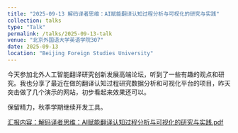 ```yaml
---
title: "2025-09-13 解码译者思维：AI赋能翻译认知过程分析与可视化的研究与实践"
collection: talks
type: "Talk"
permalink: /talks/2025-09-13-talk
venue: "北京外国语大学英语学院307"
date: 2025-09-13
location: "Beijing Foreign Studies University"
---
```


今天参加北外人工智能翻译研究创新发展高端论坛，听到了一些有趣的观点和研究。我也分享了最近在做的翻译认知过程研究数据分析和可视化平台的项目，昨天突击做了几个演示的网站，初步看起来效果还可以。

保留精力，秋季学期继续开发工具。

[汇报内容：解码译者思维：AI赋能翻译认知过程分析与可视化的研究与实践.pdf](黄婕-解码译者思维：AI赋能翻译认知过程分析与可视化的研究与实践.pdf)
